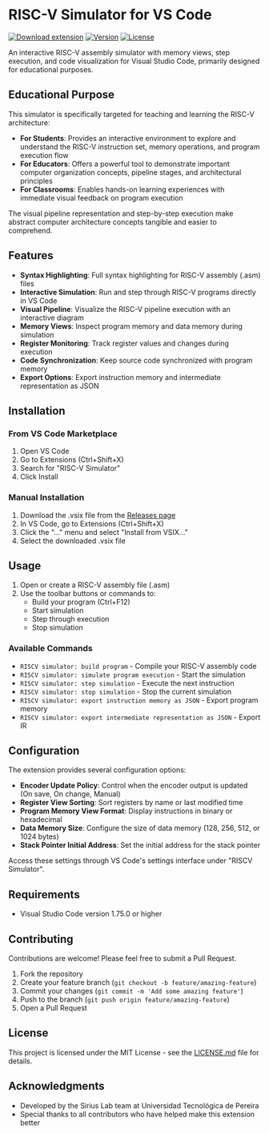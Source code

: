 # RISC-V Simulator for VS Code

[![Download extension](https://img.shields.io/badge/Download-.vsix-blue?style=for-the-badge&logo=visualstudiocode)](https://github.com/LabSirius/RiscVSiriusStudio/releases/download/v0.0.3/rv-simulator-0.0.4.vsix)
[![Version](https://img.shields.io/badge/version-0.0.2-green?style=for-the-badge)](https://github.com/LabSirius/RiscVSiriusStudio/releases)
[![License](https://img.shields.io/badge/license-MIT-orange?style=for-the-badge)](LICENSE.md)

An interactive RISC-V assembly simulator with memory views, step execution, and code visualization for Visual Studio Code, primarily designed for educational purposes.

## Educational Purpose

This simulator is specifically targeted for teaching and learning the RISC-V architecture:

- **For Students**: Provides an interactive environment to explore and understand the RISC-V instruction set, memory operations, and program execution flow
- **For Educators**: Offers a powerful tool to demonstrate important computer organization concepts, pipeline stages, and architectural principles
- **For Classrooms**: Enables hands-on learning experiences with immediate visual feedback on program execution

The visual pipeline representation and step-by-step execution make abstract computer architecture concepts tangible and easier to comprehend.

## Features

- **Syntax Highlighting**: Full syntax highlighting for RISC-V assembly (.asm) files
- **Interactive Simulation**: Run and step through RISC-V programs directly in VS Code
- **Visual Pipeline**: Visualize the RISC-V pipeline execution with an interactive diagram
- **Memory Views**: Inspect program memory and data memory during simulation
- **Register Monitoring**: Track register values and changes during execution
- **Code Synchronization**: Keep source code synchronized with program memory
- **Export Options**: Export instruction memory and intermediate representation as JSON

## Installation

### From VS Code Marketplace
1. Open VS Code
2. Go to Extensions (Ctrl+Shift+X)
3. Search for "RISC-V Simulator"
4. Click Install

### Manual Installation
1. Download the .vsix file from the [Releases page](https://github.com/LabSirius/RiscVSiriusStudio/releases)
2. In VS Code, go to Extensions (Ctrl+Shift+X)
3. Click the "..." menu and select "Install from VSIX..."
4. Select the downloaded .vsix file

## Usage

1. Open or create a RISC-V assembly file (.asm)
2. Use the toolbar buttons or commands to:
   - Build your program (Ctrl+F12)
   - Start simulation
   - Step through execution
   - Stop simulation

### Available Commands

- `RISCV simulator: build program` - Compile your RISC-V assembly code
- `RISCV simulator: simulate program execution` - Start the simulation
- `RISCV simulator: step simulation` - Execute the next instruction
- `RISCV simulator: stop simulation` - Stop the current simulation
- `RISCV simulator: export instruction memory as JSON` - Export program memory
- `RISCV simulator: export intermediate representation as JSON` - Export IR

## Configuration

The extension provides several configuration options:

- **Encoder Update Policy**: Control when the encoder output is updated (On save, On change, Manual)
- **Register View Sorting**: Sort registers by name or last modified time
- **Program Memory View Format**: Display instructions in binary or hexadecimal
- **Data Memory Size**: Configure the size of data memory (128, 256, 512, or 1024 bytes)
- **Stack Pointer Initial Address**: Set the initial address for the stack pointer

Access these settings through VS Code's settings interface under "RISCV Simulator".

## Requirements

- Visual Studio Code version 1.75.0 or higher

## Contributing

Contributions are welcome! Please feel free to submit a Pull Request.

1. Fork the repository
2. Create your feature branch (`git checkout -b feature/amazing-feature`)
3. Commit your changes (`git commit -m 'Add some amazing feature'`)
4. Push to the branch (`git push origin feature/amazing-feature`)
5. Open a Pull Request

## License

This project is licensed under the MIT License - see the [LICENSE.md](LICENSE.md) file for details.

## Acknowledgments

- Developed by the Sirius Lab team at Universidad Tecnológica de Pereira
- Special thanks to all contributors who have helped make this extension better
